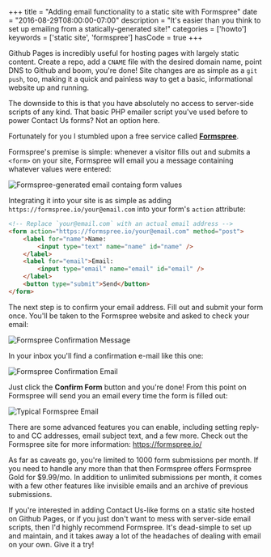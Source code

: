 +++
title = "Adding email functionality to a static site with Formspree"
date = "2016-08-29T08:00:00-07:00"
description = "It's easier than you think to set up emailing from a statically-generated site!"
categories = ['howto']
keywords = ['static site', 'formspree']
hasCode = true
+++

Github Pages is incredibly useful for hosting pages with largely static content. Create a repo, add a `CNAME` file with the desired domain name, point DNS to Github and boom, you're done! Site changes are as simple as a `git push`, too, making it a quick and painless way to get a basic, informational website up and running.

The downside to this is that you have absolutely no access to server-side scripts of any kind. That basic PHP emailer script you've used before to power Contact Us forms? Not an option here.

Fortunately for you I stumbled upon a free service called [**Formspree**](https://formspree.io/).

Formspree's premise is simple: whenever a visitor fills out and submits a `<form>` on your site, Formspree will email you a message containing whatever values were entered:

![Formspree-generated email containg form values](/images/adding-email-to-static-sites-with-formspree/formspree-email.png)

Integrating it into your site is as simple as adding `https://formspree.io/your@email.com` into your form's `action` attribute:

```html
<!-- Replace `your@email.com` with an actual email address -->
<form action="https://formspree.io/your@email.com" method="post">
    <label for="name">Name:
        <input type="text" name="name" id="name" />
    </label>
    <label for="email">Email:
        <input type="email" name="email" id="email" />
    </label>
    <button type="submit">Send</button>
</form>
```

The next step is to confirm your email address. Fill out and submit your form once. You'll be taken to the Formspree website and asked to check your email:

![Formspree Confirmation Message](/images/adding-email-to-static-sites-with-formspree/formspree-confirm.png)

In your inbox you'll find a confirmation e-mail like this one:

![Formspree Confirmation Email](/images/adding-email-to-static-sites-with-formspree/formspree-confirm-email.png)

Just click the **Confirm Form** button and you're done! From this point on Formspree will send you an email every time the form is filled out:

![Typical Formspree Email](/images/adding-email-to-static-sites-with-formspree/formspree-email.png)

There are some advanced features you can enable, including setting reply-to and CC addresses, email subject text, and a few more. Check out the Formspree site for more information: https://formspree.io/

As far as caveats go, you're limited to 1000 form submissions per month. If you need to handle any more than that then Formspree offers Formspree Gold for $9.99/mo. In addition to unlimited submissions per month, it comes with a few other features like invisible emails and an archive of previous submissions.

If you're interested in adding Contact Us-like forms on a static site hosted on Github Pages, or if you just don't want to mess with server-side email scripts, then I'd highly recommend Formspree. It's dead-simple to set up and maintain, and it takes away a lot of the headaches of dealing with email on your own. Give it a try!
